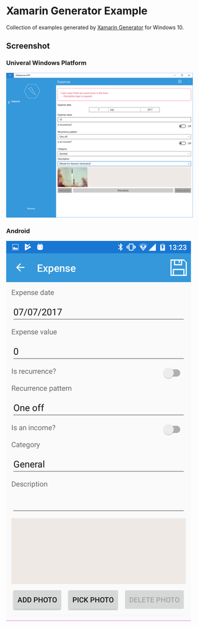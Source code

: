 # Xamarin Generator Example
Collection of examples generated by [Xamarin Generator](https://www.microsoft.com/en-us/store/p/xamaringenerator/9nblggh42cz7) for Windows 10.

## Screenshot

### Univeral Windows Platform
![UWP](https://github.com/erossini/XamarinGeneratorExample/blob/master/Screenshot/ExpensesNew.PNG)

### Android
![Android](https://github.com/erossini/XamarinGeneratorExample/blob/master/Screenshot/Android_Form_Example.png)
